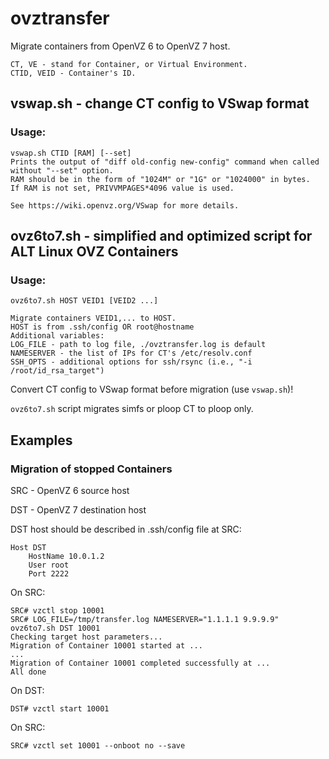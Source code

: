 # ovztransfer
Migrate containers from OpenVZ 6 to OpenVZ 7 host.

```
CT, VE - stand for Container, or Virtual Environment.
CTID, VEID - Container's ID.
```

## vswap.sh - change CT config to VSwap format
### Usage:
```
vswap.sh CTID [RAM] [--set]
Prints the output of "diff old-config new-config" command when called without "--set" option.
RAM should be in the form of "1024M" or "1G" or "1024000" in bytes.
If RAM is not set, PRIVVMPAGES*4096 value is used.

See https://wiki.openvz.org/VSwap for more details.
```

## ovz6to7.sh - simplified and optimized script for ALT Linux OVZ Containers
### Usage:
```
ovz6to7.sh HOST VEID1 [VEID2 ...]

Migrate containers VEID1,... to HOST.
HOST is from .ssh/config OR root@hostname
Additional variables:
LOG_FILE - path to log file, ./ovztransfer.log is default
NAMESERVER - the list of IPs for CT's /etc/resolv.conf
SSH_OPTS - additional options for ssh/rsync (i.e., "-i /root/id_rsa_target")
```
Convert CT config to VSwap format before migration (use `vswap.sh`)!

`ovz6to7.sh` script migrates simfs or ploop CT to ploop only.

## Examples

### Migration of stopped Containers
SRC - OpenVZ 6 source host

DST - OpenVZ 7 destination host

DST host should be described in .ssh/config file at SRC:
```
Host DST
    HostName 10.0.1.2
    User root
    Port 2222
```
On SRC:
```
SRC# vzctl stop 10001
SRC# LOG_FILE=/tmp/transfer.log NAMESERVER="1.1.1.1 9.9.9.9" ovz6to7.sh DST 10001
Checking target host parameters...
Migration of Container 10001 started at ...
...
Migration of Container 10001 completed successfully at ...
All done
```
On DST:
```
DST# vzctl start 10001
```
On SRC:
```
SRC# vzctl set 10001 --onboot no --save
```
